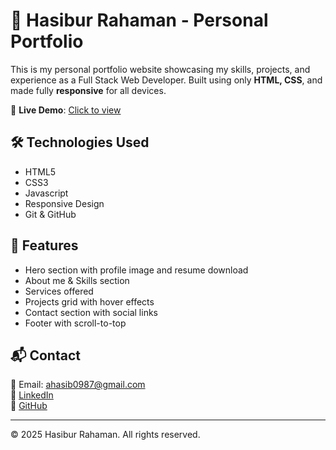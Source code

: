 
# 💼 Hasibur Rahaman - Personal Portfolio

This is my personal portfolio website showcasing my skills, projects, and experience as a Full Stack Web Developer. Built using only **HTML, CSS**, and made fully **responsive** for all devices.

🔗 **Live Demo**: [Click to view](https://flourishing-melomakarona-f79090.netlify.app/)

## 🛠️ Technologies Used
- HTML5
- CSS3
- Javascript
- Responsive Design
- Git & GitHub

## 📁 Features
- Hero section with profile image and resume download
- About me & Skills section
- Services offered
- Projects grid with hover effects
- Contact section with social links
- Footer with scroll-to-top

## 📬 Contact
📧 Email: [ahasib0987@gmail.com](mailto:ahasib0987@gmail.com)  
🔗 [LinkedIn](https://www.linkedin.com/in/hasibur-rahman-108b24228)  
🐙 [GitHub](https://github.com/Hasibur-123)

---

© 2025 Hasibur Rahaman. All rights reserved.
